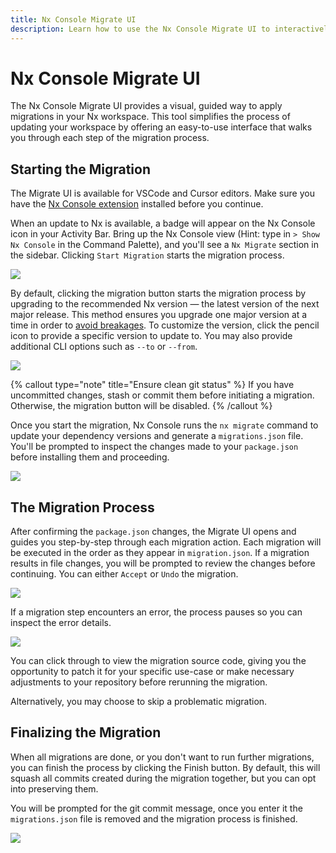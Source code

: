 ```yaml
---
title: Nx Console Migrate UI
description: Learn how to use the Nx Console Migrate UI to interactively update package dependencies, configuration files, and source code to match new package versions.
---
```


# Nx Console Migrate UI

The Nx Console Migrate UI provides a visual, guided way to apply migrations in your Nx workspace. This tool simplifies the process of updating your workspace by offering an easy-to-use interface that walks you through each step of the migration process.

## Starting the Migration

The Migrate UI is available for VSCode and Cursor editors. Make sure you have the [Nx Console extension](/getting-started/editor-setup) installed before you continue.

When an update to Nx is available, a badge will appear on the Nx Console icon in your Activity Bar. Bring up the Nx Console view (Hint: type in `> Show Nx Console` in the Command Palette), and you'll see a `Nx Migrate` section in the sidebar. Clicking `Start Migration` starts the migration process.

![](/shared/images/nx-console/console-migrate-1-start.avif)

By default, clicking the migration button starts the migration process by upgrading to the recommended Nx version — the latest version of the next major release. This method ensures you upgrade one major version at a time in order to [avoid breakages](recipes/tips-n-tricks/advanced-update#one-major-version-at-a-time-small-steps). To customize the version, click the pencil icon to provide a specific version to update to. You may also provide additional CLI options such as `--to` or `--from`.

![](/shared/images/nx-console/console-migrate-2-customize-version.avif)

{% callout type="note" title="Ensure clean git status" %}
If you have uncommitted changes, stash or commit them before initiating a migration. Otherwise, the migration button will be disabled.
{% /callout %}

Once you start the migration, Nx Console runs the `nx migrate` command to update your dependency versions and generate a `migrations.json` file. You'll be prompted to inspect the changes made to your `package.json` before installing them and proceeding.

![](/shared/images/nx-console/console-migrate-3-confirm.avif)

## The Migration Process

After confirming the `package.json` changes, the Migrate UI opens and guides you step-by-step through each migration action. Each migration will be executed in the order as they appear in `migration.json`. If a migration results in file changes, you will be prompted to review the changes before continuing. You can either `Accept` or `Undo` the migration.

![](/shared/images/nx-console/console-migrate-4-approve.avif)

If a migration step encounters an error, the process pauses so you can inspect the error details.

![](/shared/images/nx-console/console-migrate-5-error.avif)

You can click through to view the migration source code, giving you the opportunity to patch it for your specific use-case or make necessary adjustments to your repository before rerunning the migration.

Alternatively, you may choose to skip a problematic migration.

## Finalizing the Migration

When all migrations are done, or you don't want to run further migrations, you can finish the process by clicking the Finish button. By default, this will squash all commits created during the migration together, but you can opt into preserving them.

You will be prompted for the git commit message, once you enter it the `migrations.json` file is removed and the migration process is finished.

![](/shared/images/nx-console/console-migrate-6-finish.avif)

